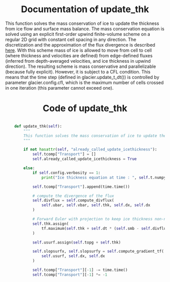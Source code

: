 

### <h1 align="center" id="title"> Documentation of update_thk </h1>



This function solves the mass conservation of ice to update the thickness from ice flow and surface mass balance. The mass conservation equation is solved using an explicit first-order upwind finite-volume scheme on a regular 2D grid with constant cell spacing in any direction. The discretization and the approximation of the flux divergence is described [here](https://github.com/jouvetg/igm/blob/main/fig/transp-igm.jpg). With this scheme mass of ice is allowed to move from cell to cell (where thickness and velocities are defined) from edge-defined fluxes (inferred from depth-averaged velocities, and ice thickness in upwind direction). The resulting scheme is mass conservative and parallelizable (because fully explicit). However, it is subject to a CFL condition. This means that the time step (defined in glacier.update_t_dt()) is controlled by parameter glacier.config.cfl, which is the maximum number of cells crossed in one iteration (this parameter cannot exceed one).



### <h1 align="center" id="title"> Code of update_thk </h1>


```python 

    def update_thk(self):
        """
        This function solves the mass conservation of ice to update the thickness from ice flow and surface mass balance. The mass conservation equation is solved using an explicit first-order upwind finite-volume scheme on a regular 2D grid with constant cell spacing in any direction. The discretization and the approximation of the flux divergence is described [here](https://github.com/jouvetg/igm/blob/main/fig/transp-igm.jpg). With this scheme mass of ice is allowed to move from cell to cell (where thickness and velocities are defined) from edge-defined fluxes (inferred from depth-averaged velocities, and ice thickness in upwind direction). The resulting scheme is mass conservative and parallelizable (because fully explicit). However, it is subject to a CFL condition. This means that the time step (defined in glacier.update_t_dt()) is controlled by parameter glacier.config.cfl, which is the maximum number of cells crossed in one iteration (this parameter cannot exceed one).
        """

        if not hasattr(self, "already_called_update_icethickness"):
            self.tcomp["Transport"] = []
            self.already_called_update_icethickness = True

        else:
            if self.config.verbosity == 1:
                print("Ice thickness equation at time : ", self.t.numpy())

            self.tcomp["Transport"].append(time.time())

            # compute the divergence of the flux
            self.divflux = self.compute_divflux(
                self.ubar, self.vbar, self.thk, self.dx, self.dx
            )

            # Forward Euler with projection to keep ice thickness non-negative
            self.thk.assign(
                tf.maximum(self.thk + self.dt * (self.smb - self.divflux), 0)
            )

            self.usurf.assign(self.topg + self.thk)

            self.slopsurfx, self.slopsurfy = self.compute_gradient_tf(
                self.usurf, self.dx, self.dx
            )

            self.tcomp["Transport"][-1] -= time.time()
            self.tcomp["Transport"][-1] *= -1

``` 

